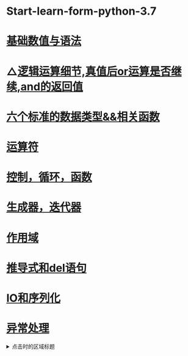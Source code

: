 # Start-learn-form-python-3.7
# [基础数值与语法](https://github.com/edonon/Start-learn-form-python-3.7/blob/master/base/%E5%9F%BA%E7%A1%80%E6%95%B0%E5%80%BC%E4%B8%8E%E8%AF%AD%E6%B3%95.md)
# △[逻辑运算细节,真值后or运算是否继续,and的返回值](https://github.com/edonon/Start-learn-form-python-3.7/blob/master/base/%E9%80%BB%E8%BE%91%E8%BF%90%E7%AE%97%E7%BB%86%E8%8A%82%26%E7%9C%9F%E5%80%BC%E5%90%8Eor%E8%BF%90%E7%AE%97%E6%98%AF%E5%90%A6%E7%BB%A7%E7%BB%AD%26and%E8%BF%94%E5%9B%9E%E5%80%BC.md)
# [六个标准的数据类型&&相关函数](https://github.com/edonon/Start-learn-form-python-3.7/blob/master/base/%E5%85%AD%E4%B8%AA%E6%A0%87%E5%87%86%E7%9A%84%E6%95%B0%E6%8D%AE%E7%B1%BB%E5%9E%8B%26%26%E7%9B%B8%E5%85%B3%E5%87%BD%E6%95%B0.MD)
# [运算符](https://github.com/edonon/Start-learn-form-python-3.7/blob/master/base/%E8%BF%90%E7%AE%97%E7%AC%A6.MD)
# [控制，循环，函数](https://github.com/edonon/Start-learn-form-python-3.7/blob/master/base/%E6%8E%A7%E5%88%B6%26%26%E5%BE%AA%E7%8E%AF%26%26%E5%87%BD%E6%95%B0.MD)
# [生成器，迭代器](https://github.com/edonon/Start-learn-form-python-3.7/blob/master/base/%E7%94%9F%E6%88%90%E5%99%A8%26%26%E8%BF%AD%E4%BB%A3%E5%99%A8.MD)
# [作用域](https://github.com/edonon/Start-learn-form-python-3.7/blob/master/base/%E4%BD%9C%E7%94%A8%E5%9F%9F.MD)
# [推导式和del语句](https://github.com/edonon/Start-learn-form-python-3.7/blob/master/base/%E6%8E%A8%E5%AF%BC%E5%BC%8F%E5%92%8Cdel%E8%AF%AD%E5%8F%A5.MD)
# [IO和序列化](https://github.com/edonon/Start-learn-form-python-3.7/blob/master/base/IO%E5%92%8C%E5%BA%8F%E5%88%97%E5%8C%96.MD)
# [异常处理](https://github.com/edonon/Start-learn-form-python-3.7/blob/master/base/%E5%BC%82%E5%B8%B8%E5%A4%84%E7%90%86.MD)
<details>
  <summary>点击时的区域标题</summary>
  <p> - 测试 测试测试</p>
  <p> 测试二 测试三 。。。。。 .</p>
</details>

